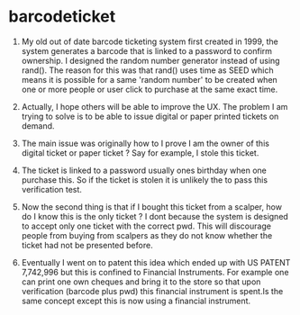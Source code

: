 # barcodeticket
1. My old out of date barcode ticketing system first created in 1999, the system generates a barcode that is linked to a password to confirm ownership. I designed the random number generator instead of using rand(). The reason for this was that rand() uses time as SEED which means it is possible for a same 'random number' to be created when one or more people or user click to purchase at the same exact time. 

2. Actually, I hope others will be able to improve the UX. The problem I am trying to solve is to be able to issue digital or paper printed tickets on demand.

3. The main issue was originally how to I prove I am the owner of this digital ticket or paper ticket ? Say for example, I stole this ticket.

4. The ticket is linked to a password usually ones birthday when one purchase this. So if the ticket is stolen it is unlikely the to pass this verification test.

5. Now the second thing is that if I bought this ticket from a scalper, how do I know this is the only ticket ? I dont because the system is designed to accept only one ticket with the correct pwd. This will discourage people from buying from scalpers as they do not know whether the ticket had not be presented before.

6. Eventually I went on to patent this idea which ended up with US PATENT 7,742,996 but this is confined to Financial Instruments. For example one can print one own cheques and bring it to the store so that upon verification (barcode plus pwd) this financial instrument is spent.Is the same concept except this is now using a financial instrument. 
